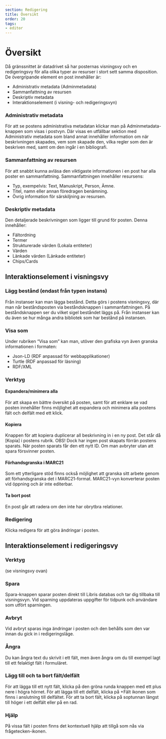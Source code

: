 ```yaml
---
section: Redigering
title: Översikt
order: 20
tags:
- editor
---
```


# Översikt
Då gränssnittet är datadrivet så har posternas visningsvy och en redigeringsvy för alla olika typer av resurser i stort sett samma disposition. 
De övergripande element en post innehåller är: 

  * Administrativ metadata (Adminmetadata)
  * Sammanfattning av resursen
  * Deskriptiv metadata
  * Interaktionselement (i visning- och redigeringsvyn)


### Administrativ metadata
För att se postens administrativa metadatan klickar man på Adminmetadata-knappen som visas i postvyn. Där visas en utfällbar sektion med Administrativ metadata som bland annat innehåller information om när beskrivningen skapades, vem som skapade den, vilka regler som den är beskriven med, samt om den ingår i en bibliografi.


### Sammanfattning av resursen
För att snabbt kunna avläsa den viktigaste informationen i en post har alla poster en sammanfattning. Sammanfattningen innehåller resursens:

  * Typ, exempelvis: Text, Manuskript, Person, Ämne.
  * Titel, namn eller annan föredragen benämning.
  * Övrig information för särskiljning av resursen.


### Deskriptiv metadata
Den detaljerade beskrivningen som ligger till grund för posten. Denna innehåller:

  * Fältordning
  * Termer
  * Strukturerade värden (Lokala entiteter)
  * Värden
  * Länkade värden (Länkade entiteter)
  * Chips/Cards


## Interaktionselement i visningsvy

### Lägg bestånd (endast från typen instans)
Från instanser kan man lägga bestånd. Detta görs i postens visningsvy, där man når beståndsposten via beståndsknappen i sammanfattningen. På beståndsknappen ser du vilket sigel beståndet läggs på. Från instanser kan du även se hur många andra bibliotek som har bestånd på instansen.


### Visa som
Under rubriken “Visa som” kan man, utöver den grafiska vyn även granska informationen i formaten:
  * Json-LD (RDF anpassad för webbapplikationer) 
  * Turtle (RDF anpassad för läsning)
  * RDF/XML


### Verktyg


#### Expandera/minimera alla
För att skapa en bättre översikt på posten, samt för att enklare se vad posten innehåller finns möjlighet att expandera och minimera alla postens fält och delfält med ett klick.


#### Kopiera
Knappen för att kopiera duplicerar all beskrivning in i en ny post. Det står då [Kopia] i postens rubrik. 
OBS! Dock har ingen post skapats förrän postens sparats. När posten sparats får den ett nytt ID. Om man avbryter utan att spara försvinner posten.


#### Förhandsgranska i MARC21
Som ett ytterligare stöd finns också möjlighet att granska sitt arbete genom att förhandsgranska det i MARC21-format. MARC21-vyn konverterar posten vid öppning och är inte editerbar.


#### Ta bort post 
En post går att radera om den inte har obrytbra relationer.


### Redigering
Klicka redigera för att göra ändringar i posten. 


## Interaktionselement i redigeringsvy

### Verktyg
(se visningsvy ovan)


### Spara
Spara-knappen sparar posten direkt till Libris databas och tar dig tillbaka till visningsvyn. Vid sparning uppdateras uppgifter för tidpunk och användare som utfört sparningen.


### Avbryt
Vid avbryt sparas inga ändringar i posten och den behålls som den var innan du gick in i redigeringsläge.


### Ångra
Du kan ångra text du skrivit i ett fält, men även ångra om du till exempel lagt till ett felaktigt fält i formuläret.


### Lägg till och ta bort fält/delfält
För att lägga till ett nytt fält, klicka på den gröna runda knappen med ett plus nere i högra hörnet. 
För att lägga till ett delfält, klicka på +Fält ikonen som finns i anslutning till delfältet.
För att ta bort fält, klicka på soptunnan längst till höger i ett delfält eller på en rad. 


### Hjälp
På vissa fält i posten finns det kontextuell hjälp att tillgå som nås via frågetecken-ikonen.

[^1]:	librispraxis
